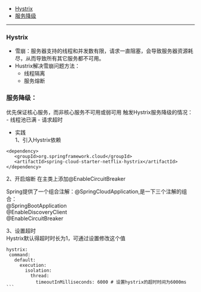 * [Hystrix](#Hystrix)
* [服务降级](#服务降级)
---------------
### Hystrix
* 雪崩：服务器支持的线程和并发数有限，请求一直阻塞，会导致服务器资源耗尽，从而导致所有其它服务都不可用。
* Hustrix解决雪崩问题方法：
  - 线程隔离
  - 服务熔断
  
### 服务降级：  
  优先保证核心服务，而非核心服务不可用或弱可用
  触发Hystrix服务降级的情况：
    - 线程池已满
    - 请求超时
    
 * 实践  
 1、引入Hystrix依赖
 ```
 <dependency>
    <groupId>org.springframework.cloud</groupId>
    <artifactId>spring-cloud-starter-netflix-hystrix</artifactId>
</dependency>
 ```
 
 2、开启熔断
 在主类上添加@EnableCircuitBreaker
 
 Spring提供了一个组合注解：@SpringCloudApplication,是一下三个注解的组合：  
 @SpringBootApplication  
 @EnableDiscoveryClient  
 @EnableCircuitBreaker
 
 3、设置超时  
 Hystrix默认得超时时长为1，可通过设置修改这个值
 ````
 hystrix:
  command:
    default:
      execution:
        isolation:
          thread:
            timeoutInMilliseconds: 6000 # 设置hystrix的超时时间为6000ms
 ```
 
 
